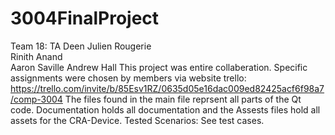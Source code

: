# 3004FinalProject
Team 18: TA Deen
Julien Rougerie  
Rinith Anand  
Aaron Saville
Andrew Hall
This project was entire collaberation. Specific assignments were chosen by members via website trello:
https://trello.com/invite/b/85Esv1RZ/0635d05e16dac009ed82425acf6f98a7/comp-3004
The files found in the main file reprsent all parts of the Qt code. Documentation holds all documentation and the Assests files hold all assets for the CRA-Device.
Tested Scenarios:
See test cases.
